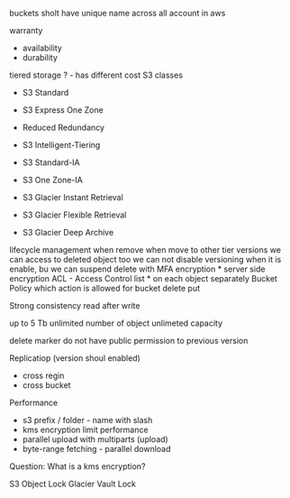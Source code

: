 buckets sholt have unique name across all account in aws

warranty
* availability
* durability


tiered storage ? - has different cost
S3 classes
* S3 Standard
* S3 Express One Zone
* Reduced Redundancy

* S3 Intelligent-Tiering

* S3 Standard-IA
* S3 One Zone-IA

* S3 Glacier Instant Retrieval
* S3 Glacier Flexible Retrieval
* S3 Glacier Deep Archive
    

lifecycle management 
    when remove
    when move to other tier
versions
    we can access to deleted object too
    we can not disable versioning when it is enable, bu we can suspend
    delete with MFA
encryption
    * server side encryption
ACL - Access Control list
    * on each object separately
Bucket Policy 
    which action is allowed for bucket 
        delete
        put

Strong consistency
    read after write

up to 5 Tb
unlimited number of object
unlimeted capacity

delete marker
do not have public permission to previous version

Replicatiop (version shoul enabled)
* cross regin
* cross bucket

Performance
* s3 prefix / folder - name with slash 
* kms encryption limit performance
* parallel upload with multiparts (upload)
* byte-range fetching - parallel download

Question:
What is a kms encryption? 

S3 Object Lock
Glacier Vault Lock
